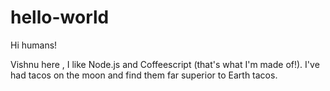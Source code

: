 # hello-world

Hi humans!

Vishnu here , I like Node.js and Coffeescript (that's what I'm made of!).
I've had tacos on the moon and find them far superior to Earth tacos.
